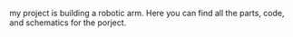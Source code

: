 my project is building a robotic arm. Here you can find all the parts, code, and schematics for the porject.
